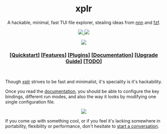 <h1 align="center">xplr</h1>

<p align="center">
A hackable, minimal, fast TUI file explorer, stealing ideas from <a href="https://github.com/jarun/nnn">nnn</a> and <a href="https://github.com/junegunn/fzf">fzf</a>.
</p>

<p align="center">
<a href="https://github.com/sayanarijit/xplr/actions/workflows/ci.yml" target="_blank">
<img src="https://github.com/sayanarijit/xplr/actions/workflows/ci.yml/badge.svg" />
</a>

<a href="https://github.com/sayanarijit/xplr/actions/workflows/cd.yml" target="_blank">
<img src="https://github.com/sayanarijit/xplr/actions/workflows/cd.yml/badge.svg" />
</a>
</p>

<p align="center">
<a href="https://asciinema.org/a/3THQPXNVi801Yu8nWxO6qfUa4" target="_blank">
<img src="https://s4.gifyu.com/images/xplr.gif" />
</a>
</p>

<h3 align="center">
[<a href="https://github.com/sayanarijit/xplr/wiki/Quickstart">Quickstart</a>]
[<a href="https://github.com/sayanarijit/xplr/wiki/Features">Features</a>]
[<a href="https://github.com/sayanarijit/xplr/wiki/Plugins">Plugins</a>]
[<a href="https://github.com/sayanarijit/xplr/wiki">Documentation</a>]
[<a href="https://github.com/sayanarijit/xplr/wiki/Upgrade-Guide">Upgrade Guide</a>]
[<a href="https://github.com/sayanarijit/xplr/wiki/TODO">TODO</a>]
</h3>

<br>

Though [xplr](https://github.com/sayanarijit/xplr) strives to be fast and minimalist, it's speciality is it's hackability.

Once you read the [documentation](https://github.com/sayanarijit/xplr/wiki), you should be able to configure the key bindings,
different run modes, and also the way it looks by modifying one single configuration file.

<p align="center">

<a href="https://asciinema.org/a/404815" target="_blank">
<img src="https://s4.gifyu.com/images/xplr9d8b7b05c6bc39ae.gif" />
</a>

</p>

If you come up with something cool, or if you feel it's lacking somewhere in portability, flexibility or performance, don't hesitate to
[start a conversation](https://github.com/sayanarijit/xplr/discussions/2).
